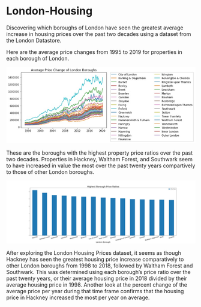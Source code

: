 # London-Housing
Discovering which boroughs of London have seen the greatest average increase in housing prices over the past two decades using a dataset from the London Datastore.

Here are the average price changes from 1995 to 2019 for properties in each borough of London.

![Average Price Change](./plots/avgPriceChange.jpg)

These are the boroughs with the highest property price ratios over the past two decades. Properties in Hackney, Waltham Forest, and Southwark seem to have increased in value the most over the past twenty years compartively to those of other London boroughs.

![Top Fifteen Boroughs](./plots/top15.jpg)

After exploring the London Housing Prices dataset, it seems as though Hackney has seen the greatest housing price increase comparatively to other London boroughs from 1998 to 2018, followed by Waltham Forest and Southwark. This was determined using each borough’s price ratio over the past twenty years, or their average housing price in 2018 divided by their average housing price in 1998. Another look at the percent change of the average price per year during that time frame confirms that the housing price in Hackney increased the most per year on average.
